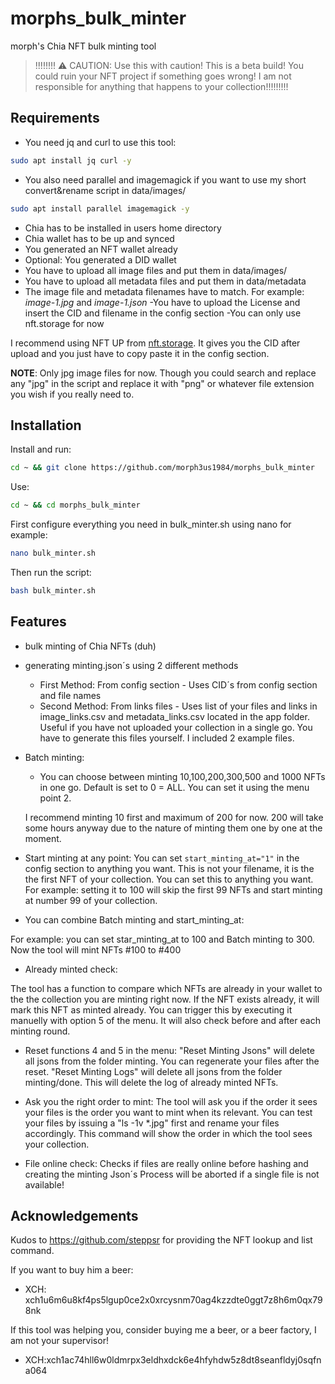 # morphs_bulk_minter
morph's Chia NFT bulk minting tool


> !!!!!!!! :warning: CAUTION: Use this with caution! This is a beta build! You could ruin your NFT project if something goes wrong!
I am not responsible for anything that happens to your collection!!!!!!!!!


## Requirements
- You need jq and curl to use this tool:
```bash
sudo apt install jq curl -y
```
- You also need parallel and imagemagick if you want to use my short convert&rename script in data/images/
```bash
sudo apt install parallel imagemagick -y
```
- Chia has to be installed in users home directory
- Chia wallet has to be up and synced
- You generated an NFT wallet already
- Optional: You generated a DID wallet
- You have to upload all image files and put them in data/images/
- You have to upload all metadata files and put them in data/metadata
- The image file and metadata filenames have to match. For example: _image-1.jpg_ and _image-1.json_
-You have to upload the License and insert the CID and filename in the config section
-You can only use nft.storage for now

I recommend using NFT UP from [nft.storage](https://nft.storage/). It gives you the CID after upload and you just have to copy paste it in the config section.

**NOTE**: Only jpg image files for now. Though you could search and replace any "jpg" in the script and replace it with "png" or whatever file extension you wish if you really need to.

## Installation

Install and run:
```bash
cd ~ && git clone https://github.com/morph3us1984/morphs_bulk_minter
```
Use:
```bash
cd ~ && cd morphs_bulk_minter
```
First configure everything you need in bulk_minter.sh using nano for example:
```bash
nano bulk_minter.sh
```
Then run the script:
```bash
bash bulk_minter.sh
```

## Features
- bulk minting of Chia NFTs (duh)
- generating minting.json´s using 2 different methods
  - First Method:
      From config section - Uses CID´s from config section and file names
  - Second Method:
      From links files - Uses list of your files and links in image_links.csv and metadata_links.csv located in the app folder.
  Useful if you have not uploaded your collection in a single go. You have to generate this files yourself. I included 2 example files.

- Batch minting:
  - You can choose between minting 10,100,200,300,500 and 1000 NFTs in one go. Default is set to 0 = ALL. You can set it using the menu point 2.

  I recommend minting 10 first and maximum of 200 for now. 200 will take some hours anyway due to the nature of minting them one by one at the moment.

- Start minting at any point:
  You can set `start_minting_at="1"` in the config section to anything you want. This is not your filename, it is the
the first NFT of your collection. You can set this to anything you want. For example: setting it to 100 will skip the first 99 NFTs and start minting at number 99 of your collection.

- You can combine Batch minting and start_minting_at:

For example: you can set star_minting_at to 100 and Batch minting to 300. Now the tool will mint NFTs #100 to #400

- Already minted check:

The tool has a function to compare which NFTs are already in your wallet to the the collection you are 
minting right now. If the NFT exists already, it will mark this NFT as minted already.
You can trigger this by executing it manuelly with option 5 of the menu. It will also check before and after each minting round.

- Reset functions 4 and 5 in the menu:
"Reset Minting Jsons" will delete all jsons from the folder minting. You can regenerate your files after the reset.
"Reset Minting Logs" will delete all jsons from the folder minting/done. This will delete the log of already minted NFTs.

- Ask you the right order to mint:
The tool will ask you if the order it sees your files is the order you want to mint when its relevant. You can test your files
by issuing a "ls -1v *.jpg" first and rename your files accordingly. This command will show the order in which the tool sees your collection.

- File online check:
Checks if files are really online before hashing and creating the minting Json´s
Process will be aborted if a single file is not available!

## Acknowledgements 
Kudos to https://github.com/steppsr for providing the NFT lookup and list command.

If you want to buy him a beer: 
- XCH: xch1u6m6u8kf4ps5lgup0ce2x0xrcysnm70ag4kzzdte0ggt7z8h6m0qx798nk

If this tool was helping you, consider buying me a beer, or a beer factory, I am not your supervisor!
- XCH:xch1ac74hll6w0ldmrpx3eldhxdck6e4hfyhdw5z8dt8seanfldyj0sqfna064
